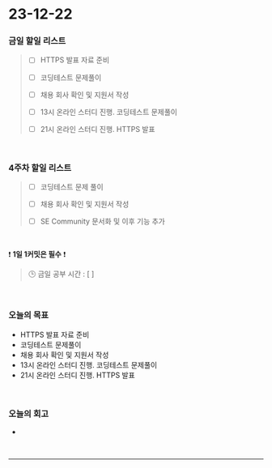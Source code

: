 # 23-12-22
### 금일 할일 리스트
> - [ ]  HTTPS 발표 자료 준비
>
> - [ ]  코딩테스트 문제풀이
>
> - [ ]  채용 회사 확인 및 지원서 작성
>
> - [ ]  13시 온라인 스터디 진행. 코딩테스트 문제풀이
>
> - [ ]  21시 온라인 스터디 진행. HTTPS 발표


<br/>

### 4주차 할일 리스트  
> - [ ]  코딩테스트 문제 풀이
>
> - [ ]  채용 회사 확인 및 지원서 작성
>
> - [ ]  SE Community 문서화 및 이후 기능 추가

<br/>

❗ **1일 1커밋은 필수** ❗
> 🕒 금일 공부 시간 : [  ]
  
<br/>

### 오늘의 목표
- HTTPS 발표 자료 준비
- 코딩테스트 문제풀이
- 채용 회사 확인 및 지원서 작성
- 13시 온라인 스터디 진행. 코딩테스트 문제풀이
- 21시 온라인 스터디 진행. HTTPS 발표

<br>

### 오늘의 회고
- 


<br/>

------------  
